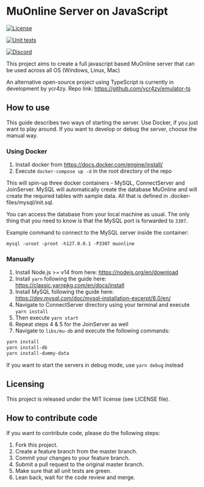 # MuOnline Server on JavaScript
[![License](https://img.shields.io/badge/license-MIT-blue.svg)](LICENSE)

[![Unit tests](https://github.com/pafa7a/mu-online-js/actions/workflows/unit-tests.yml/badge.svg)](https://github.com/pafa7a/mu-online-js/actions/workflows/unit-tests.yml)

[![Discord](https://img.shields.io/discord/1091488589923225650?logo=discord)](https://discord.gg/TFEZ7j4MZd)

This project aims to create a full javascript based MuOnline server that can be used across all OS (Windows, Linux, Mac)

An alternative open-source project using TypeScript is currently in development by ycr4zy. Repo link: https://github.com/ycr4zy/emulator-ts 

## How to use
This guide describes two ways of starting the server. Use Docker, if you just want to play around. If you want to develop or debug the server, choose the manual way.
### Using Docker
1. Install docker from https://docs.docker.com/engine/install/
2. Execute `docker-compose up -d` in the root directory of the repo

This will spin-up three docker containers - MySQL, ConnectServer and JoinServer.
MySQL will automatically create the database MuOnline and will create the required tables with sample data. All that is defined in .docker-files/mysql/init.sql.

You can access the database from your local machine as usual. The only thing that you need to know is that the MySQL port is forwarded to `3307`.

Example command to connect to the MySQL server inside the container:

`mysql -uroot -proot -h127.0.0.1 -P3307 muonline`

### Manually
1. Install Node.js >= v14 from here: https://nodejs.org/en/download
2. Install `yarn` following the guide here: https://classic.yarnpkg.com/en/docs/install
3. Install MySQL following the guide here: https://dev.mysql.com/doc/mysql-installation-excerpt/8.0/en/
4. Navigate to ConnectServer directory using your terminal and execute `yarn install`
5. Then execute `yarn start`
6. Repeat steps 4 & 5 for the JoinServer as well 
7. Navigate to `libs/mu-db` and execute the following commands:
```bash
yarn install
yarn install-db
yarn install-dummy-data
```

If you want to start the servers in debug mode, use `yarn debug` instead


## Licensing
This project is released under the MIT license (see LICENSE file).

## How to contribute code
If you want to contribute code, please do the following steps:
1. Fork this project.
2. Create a feature branch from the master branch.
3. Commit your changes to your feature branch.
4. Submit a pull request to the original master branch.
5. Make sure that all unit tests are green.
6. Lean back, wait for the code review and merge.
